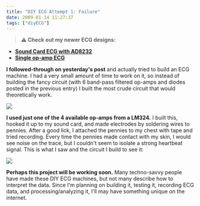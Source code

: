 ```yaml
---
title: "DIY ECG Attempt 1: Failure"
date: 2009-01-14 11:27:37
tags: ["diyECG"]
---
```




> **⚠️ Check out my newer ECG designs:** 
* [**Sound Card ECG with AD8232**](https://swharden.com/blog/2019-03-15-sound-card-ecg-with-ad8232/)
* [**Single op-amp ECG**](https://swharden.com/blog/2016-08-08-diy-ecg-with-1-op-amp/)

__I followed-through on yesterday's post__ and actually tried to build an ECG machine. I had a very small amount of time to work on it, so instead of building the fancy circuit (with 6 band-pass filtered op-amps and diodes posted in the previous entry) I built the most crude circuit that would theoretically work.

<div class="text-center img-border">

![](https://swharden.com/static/2009/01/14/opampecg.gif)

</div>

__I used just one of the 4 available op-amps from a LM324.__ I built this, hooked it up to my sound card, and made electrodes by soldering wires to pennies. After a good lick, I attached the pennies to my chest with tape and tried recording. Every time the pennies made contact with my skin, I would see noise on the trace, but I couldn't seem to isolate a strong heartbeat signal. This is what I saw and the circuit I build to see it:

<div class="text-center img-border">

![](https://swharden.com/static/2009/01/14/noise.png)

</div>

__Perhaps this project will be working soon.__ Many techno-savvy people have made these DIY ECG machines, but not many describe how to interpret the data. Since I'm planning on building it, testing it, recording ECG data, and processing/analyzing it, I'll may have something unique on the internet.

